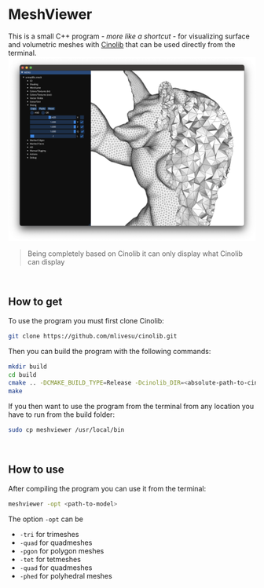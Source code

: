 # **MeshViewer**
This is a small C++ program *- more like a shortcut -* for visualizing surface and volumetric meshes with [Cinolib](https://github.com/mlivesu/cinolib) that can be used directly from the terminal.
![](img/img.png)
> Being completely based on Cinolib it can only display what Cinolib can display


<br>


## **How to get**
To use the program you must first clone Cinolib:
``` bash
git clone https://github.com/mlivesu/cinolib.git
```

Then you can build the program with the following commands:
``` bash
mkdir build
cd build
cmake .. -DCMAKE_BUILD_TYPE=Release -Dcinolib_DIR=<absolute-path-to-cinolib>
make
```

If you then want to use the program from the terminal from any location you have to run from the build folder:
``` bash
sudo cp meshviewer /usr/local/bin
```


<br>


## **How to use**
After compiling the program you can use it from the terminal:
``` bash
meshviewer -opt <path-to-model>
```
The option `-opt` can be
- `-tri` for trimeshes
- `-quad` for quadmeshes
- `-pgon` for polygon meshes
- `-tet` for tetmeshes
- `-quad` for quadmeshes
- `-phed` for polyhedral meshes
